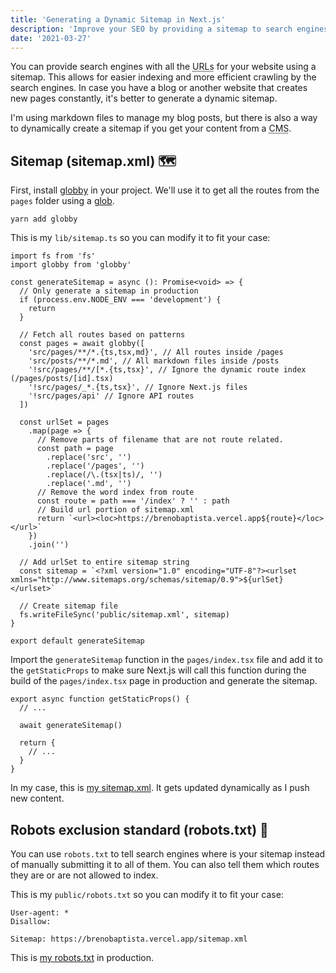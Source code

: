 ```yaml
---
title: 'Generating a Dynamic Sitemap in Next.js'
description: 'Improve your SEO by providing a sitemap to search engines.'
date: '2021-03-27'
---
```


You can provide search engines with all the <abbr title="Uniform Resource Locator">URLs</abbr> for your website using a sitemap. This allows for easier indexing and more efficient crawling by the search engines. In case you have a blog or another website that creates new pages constantly, it's better to generate a dynamic sitemap.

I'm using markdown files to manage my blog posts, but there is also a way to dynamically create a sitemap if you get your content from a <abbr title="Content Management System">CMS</abbr>.

## Sitemap (sitemap.xml) <span class="emoji">🗺️</span>

First, install [globby](https://www.npmjs.com/package/globby) in your project. We'll use it to get all the routes from the `pages` folder using a [glob](https://en.wikipedia.org/wiki/Glob_%28programming%29).

```bash[class="command-line"]
yarn add globby
```

This is my `lib/sitemap.ts` so you can modify it to fit your case:

```tsx[class="line-numbers"]
import fs from 'fs'
import globby from 'globby'

const generateSitemap = async (): Promise<void> => {
  // Only generate a sitemap in production
  if (process.env.NODE_ENV === 'development') {
    return
  }

  // Fetch all routes based on patterns
  const pages = await globby([
    'src/pages/**/*.{ts,tsx,md}', // All routes inside /pages
    'src/posts/**/*.md', // All markdown files inside /posts
    '!src/pages/**/[*.{ts,tsx}', // Ignore the dynamic route index (/pages/posts/[id].tsx)
    '!src/pages/_*.{ts,tsx}', // Ignore Next.js files
    '!src/pages/api' // Ignore API routes
  ])

  const urlSet = pages
    .map(page => {
      // Remove parts of filename that are not route related.
      const path = page
        .replace('src', '')
        .replace('/pages', '')
        .replace(/\.(tsx|ts)/, '')
        .replace('.md', '')
      // Remove the word index from route
      const route = path === '/index' ? '' : path
      // Build url portion of sitemap.xml
      return `<url><loc>https://brenobaptista.vercel.app${route}</loc></url>`
    })
    .join('')

  // Add urlSet to entire sitemap string
  const sitemap = `<?xml version="1.0" encoding="UTF-8"?><urlset xmlns="http://www.sitemaps.org/schemas/sitemap/0.9">${urlSet}</urlset>`

  // Create sitemap file
  fs.writeFileSync('public/sitemap.xml', sitemap)
}

export default generateSitemap
```

Import the `generateSitemap` function in the `pages/index.tsx` file and add it to the `getStaticProps` to make sure Next.js will call this function during the build of the `pages/index.tsx` page in production and generate the sitemap.

```tsx[class="line-numbers"]
export async function getStaticProps() {
  // ...

  await generateSitemap()

  return {
    // ...
  }
}
```

In my case, this is [my sitemap.xml](https://brenobaptista.vercel.app/sitemap.xml). It gets updated dynamically as I push new content.

## Robots exclusion standard (robots.txt) <span class="emoji">🤖</span>

You can use `robots.txt` to tell search engines where is your sitemap instead of manually submitting it to all of them. You can also tell them which routes they are or are not allowed to index.

This is my `public/robots.txt` so you can modify it to fit your case:

```markup[class="line-numbers"]
User-agent: *
Disallow:

Sitemap: https://brenobaptista.vercel.app/sitemap.xml
```

This is [my robots.txt](https://brenobaptista.vercel.app/robots.txt) in production.
